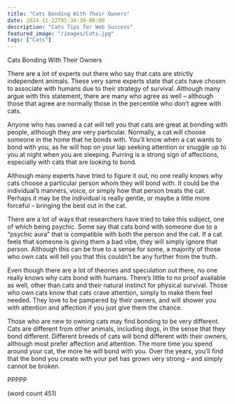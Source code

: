 ```yaml
---
title: "Cats Bonding With Their Owners"
date: 2024-11-22T05:34:38-08:00
description: "Cats Tips for Web Success"
featured_image: "/images/Cats.jpg"
tags: ["Cats"]
---
```


Cats Bonding With Their Owners

There are a lot of experts out there who say that cats are strictly independent animals.  These very same experts state that cats have chosen to associate with humans due to their strategy of survival.  Although many argue with this statement, there are many who agree as well – although those that agree are normally those in the percentile who don’t agree with cats.

Anyone who has owned a cat will tell you that cats are great at bonding with people, although they are very particular.  Normally, a cat will choose someone in the home that he bonds with.  You’ll know when a cat wants to bond with you, as he will hop on your lap seeking attention or snuggle up to you at night when you are sleeping.  Purring is a strong sign of affections, especially with cats that are looking to bond.

Although many experts have tried to figure it out, no one really knows why cats choose a particular person whom they will bond with.  It could be the individual’s manners, voice, or simply how that person treats the cat.  Perhaps it may be the individual is really gentle, or maybe a little more forceful – bringing the best out in the cat.

There are a lot of ways that researchers have tried to take this subject, one of which being psychic.  Some say that cats bond with someone due to a “psychic aura” that is compatible with both the person and the cat.  If a cat feels that someone is giving them a bad vibe, they will simply ignore that person.  Although this can be true to a sense for some, a majority of those who own cats will tell you that this couldn’t be any further from the truth.

Even though there are a lot of theories and speculation out there, no one really knows why cats bond with humans.  There’s little to no proof available as well, other than cats and their natural instinct for physical survival.  Those who own cats know that cats crave attention, simply to make them feel needed.  They love to be pampered by their owners, and will shower you with attention and affection if you just give them the chance.  

Those who are new to owning cats may find bonding to be very different.  Cats are different from other animals, including dogs, in the sense that they bond different.  Different breeds of cats will bond different with their owners, although most prefer affection and attention.  The more time you spend around your cat, the more he will bond with you.  Over the years, you’ll find that the bond you create with your pet has grown very strong – and simply cannot be broken.

PPPPP

(word count 451)
